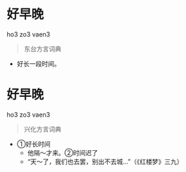 # 好早晚
ho3 zo3 vaen3
> 东台方言词典
- 好长一段时间。

# 好早晚
ho3 zo3 vaen3
> 兴化方言词典
- ①好长时间
  - 他隔～才来。②时间迟了
  - “天～了，我们也去罢，别出不去城…”（《红楼梦》三九）
